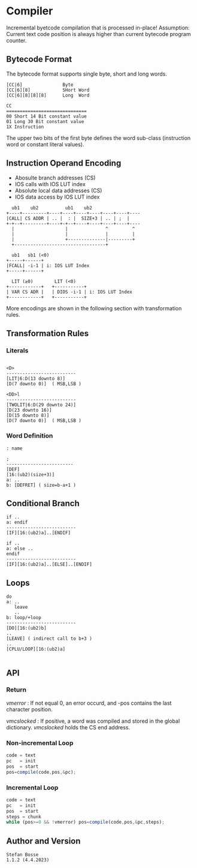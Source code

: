 # Compiler

Incremental byetcode compilation that is processed in-place! Assumption: Current text code position is always higher than current bytecode program counter. 
 
## Bytecode Format

The bytecode format supports single byte, short and long words.

```pseudo
[CC|6]               Byte
[CC|6][8]            SHort Word
[CC|6][8][8][8]      Long  Word

CC  
==============================
00 Short 14 Bit constant value
01 Long 30 Bit constant value
1X Instruction
```

The upper two bits of the first byte defines the word sub-class (instruction word or constant literal values).

## Instruction Operand Encoding

- Abosulte branch addresses (CS)
- IOS calls with IOS LUT index
- Absolute local data addresses (CS)
- IOS data access by IOS LUT index

```ascii
  ub1    ub2          ub1    ub2
+----+---------+----+----+----+----+----+----+----
|CALL| CS ADDR | .. |  : |  SIZE+3 | .. | ;  |
+-+--+---------+----+-+--+----+----+----+----+---- 
  |                   |              ^         ^
  |                   |              |         |
  |                   +--------------|---------+
  +----------------------------------+
  
  ub1   sb1 (<0)
+-----+------+
|FCALL| -i-1 | i: IOS LUT Index
+-----+------+ 

  LIT (≥0)        LIT (<0)
+------------+   +-----------+
| VAR CS ADR |   | DIOS -i-1 | i: IOS LUT Index
+------------+   +-----------+
```

More encodings are shown in the following section with transformation rules.


## Transformation Rules

### Literals

```pseudo

<D>
--------------------------
[LIT|6:D(13 downto 8)]
[D(7 downto 0)]  ( MSB,LSB )

<DD>l
--------------------------
[TWOLIT|6:D(29 downto 24)]
[D(23 downto 16)]
[D(15 downto 8)]
[D(7 downto 0)]  ( MSB,LSB )
```

### Word Definition

```pseudo
: name
  
;
-------------------------
[DEF]
[16:(ub2)(size+3)]
a: ..
b: [DEFRET] ( size=b-a+1 )
```

## Conditional Branch


```pseudo
if .. 
a: endif
--------------------------
[IF][16:(ub2)a]..[ENDIF]

if .. 
a: else ..
endif
--------------------------
[IF][16:(ub2)a]..[ELSE]..[ENDIF]
```

## Loops

```pseudo
do 
a: .. 
   leave
   ..
b: loop/+loop
--------------------------
[DO][16:(ub2)b]
..
[LEAVE] ( indirect call to b+3 )
..
[CPLU/LOOP][16:(ub2)a]


```


## API

### Return

*vmerror*
: If not equal 0, an error occurd, and -pos contains the last character position.

*vmcslocked*
: If positive, a word was compiled and stored in the global dictionary. *vmcslocked* holds the CS end address.



### Non-incremental Loop

```js
code = text
pc   = init
pos  = start
pos=compile(code,pos,&pc);
```


### Incremental Loop

```js
code = text
pc   = init
pos  = start
steps = chunk
while (pos>=0 && !vmerror) pos=compile(code,pos,&pc,steps);
```

## Author and Version

```
Stefan Bosse
1.1.2 (4.4.2023)
```
